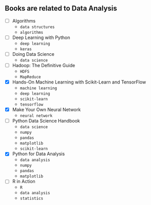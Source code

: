 ## Books are related to Data Analysis
- [ ] Algorithms
  - `data structures`
  - `algorithms`
- [ ] Deep Learning with Python
  - `deep learning`
  - `keras`
- [ ] Doing Data Science
  - `data science`
- [ ] Hadoop: The Definitive Guide
  - `HDFS`
  - `MapReduce`
- [x] Hands-On Machine Learning with Scikit-Learn and TensorFlow
  - `machine learning`
  - `deep learning`
  - `scikit-learn`
  - `tensorflow`
- [x] Make Your Own Neural Network
  - `neural network`
- [ ] Python Data Science Handbook
  - `data science`
  - `numpy`
  - `pandas`
  - `matplotlib`
  - `scikit-learn`
- [x] Python for Data Analysis
  - `data analysis`
  - `numpy`
  - `pandas`
  - `matplotlib`
- [ ] R in Action
  - `R`
  - `data analysis`
  - `statistics`
